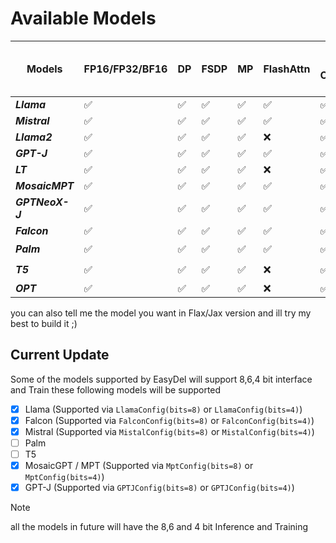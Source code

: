 # Available Models

| Models          | FP16/FP32/BF16 | DP | FSDP | MP | FlashAttn | Gradient Checkpointing | 8/6/4Bit Interface and Training |
|-----------------|:---------------|:---|------|----|-----------|------------------------|---------------------------------|
| **_Llama_**     | ✅              | ✅  | ✅    | ✅  | ✅         | ✅                      | ✅                               |
| **_Mistral_**   | ✅              | ✅  | ✅    | ✅  | ✅         | ✅                      | ✅                               |
| **_Llama2_**    | ✅              | ✅  | ✅    | ✅  | ❌         | ✅                      | ✅                               |
| **_GPT-J_**     | ✅              | ✅  | ✅    | ✅  | ✅         | ✅                      | ✅                               |
| **_LT_**        | ✅              | ✅  | ✅    | ✅  | ❌         | ✅                      | ❌                               |
| **_MosaicMPT_** | ✅              | ✅  | ✅    | ✅  | ✅         | ✅                      | ✅                               |
| **_GPTNeoX-J_** | ✅              | ✅  | ✅    | ✅  | ✅         | ✅                      | ❌                               |
| **_Falcon_**    | ✅              | ✅  | ✅    | ✅  | ✅         | ✅                      | ✅                               |
| **_Palm_**      | ✅              | ✅  | ✅    | ✅  | ✅         | ✅                      | 🌪️                             |
| **_T5_**        | ✅              | ✅  | ✅    | ✅  | ❌         | ✅                      | 🌪️                             |
| **_OPT_**       | ✅              | ✅  | ✅    | ✅  | ❌         | ✅                      | ❌                               |

you can also tell me the model you want in Flax/Jax version and ill try my best to build it ;)

## Current Update

Some of the models supported by EasyDel will support 8,6,4 bit interface and Train these following models will be
supported

* [X] Llama (Supported via `LlamaConfig(bits=8)` or `LlamaConfig(bits=4)`)
* [X] Falcon (Supported via `FalconConfig(bits=8)` or `FalconConfig(bits=4)`)
* [X] Mistral (Supported via `MistalConfig(bits=8)` or `MistalConfig(bits=4)`)
* [ ] Palm
* [ ] T5
* [X] MosaicGPT / MPT (Supported via `MptConfig(bits=8)` or `MptConfig(bits=4)`)
* [X] GPT-J (Supported via `GPTJConfig(bits=8)` or `GPTJConfig(bits=4)`)

> [!NOTE]
> all the models in future will have the 8,6 and 4 bit Inference and Training